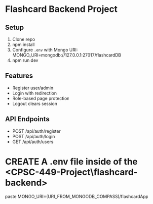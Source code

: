 # Flashcard Backend Project

## Setup
1. Clone repo
2. npm install
3. Configure `.env` with Mongo URI:
   MONGO_URI=mongodb://127.0.0.1:27017/flashcardDB
4. npm run dev

## Features
- Register user/admin
- Login with redirection
- Role-based page protection
- Logout clears session

## API Endpoints
- POST /api/auth/register
- POST /api/auth/login
- GET /api/auth/users


# CREATE A .env file inside of the <CPSC-449-Project\flashcard-backend>
paste MONGO_URI=(URI_FROM_MONGODB_COMPASS)/flashcardApp